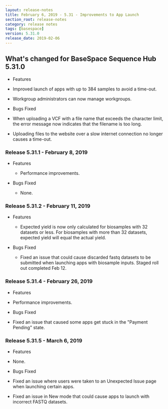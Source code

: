 ```yaml
---
layout: release-notes
title: February 6, 2019 - 5.31 - Improvements to App Launch
section_root: release-notes
category: release notes
tags: [basespace]
version: 5.31.0
release_date: 2019-02-06
---
```


## What's changed for BaseSpace Sequence Hub 5.31.0

- Features
 
 - Improved launch of apps with up to 384 samples to avoid a time-out.
 - Workgroup administrators can now manage workgroups.

- Bugs Fixed

 - When uploading a VCF with a file name that exceeds the character limit, the error message now indicates that the filename is too long.
 - Uploading files to the website over a slow internet connection no longer causes a time-out.

### Release 5.31.1 - February 8, 2019
- Features
  - Performance improvements.

- Bugs Fixed
  - None.

### Release 5.31.2 - February 11, 2019
- Features
  - Expected yield is now only calculated for biosamples with 32 datasets or less. For biosamples with more than 32 datasets, expected yield will equal the actual yield.

- Bugs Fixed
  - Fixed an issue that could cause discarded fastq datasets to be submitted when launching apps with biosample inputs. Staged roll out completed Feb 12.


### Release 5.31.4 - February 26, 2019
- Features
 - Performance improvements.

- Bugs Fixed
 - Fixed an issue that caused some apps get stuck in the "Payment Pending" state.

### Release 5.31.5 - March 6, 2019
- Features
 - None.

- Bugs Fixed
 - Fixed an issue where users were taken to an Unexpected Issue page when launching certain apps.
 - Fixed an issue in New mode that could cause apps to launch with incorrect FASTQ datasets.